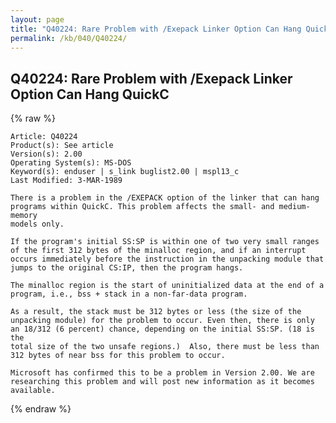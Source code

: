 ```yaml
---
layout: page
title: "Q40224: Rare Problem with /Exepack Linker Option Can Hang QuickC"
permalink: /kb/040/Q40224/
---
```


## Q40224: Rare Problem with /Exepack Linker Option Can Hang QuickC

{% raw %}

	Article: Q40224
	Product(s): See article
	Version(s): 2.00
	Operating System(s): MS-DOS
	Keyword(s): enduser | s_link buglist2.00 | mspl13_c
	Last Modified: 3-MAR-1989
	
	There is a problem in the /EXEPACK option of the linker that can hang
	programs within QuickC. This problem affects the small- and medium-memory
	models only.
	
	If the program's initial SS:SP is within one of two very small ranges
	of the first 312 bytes of the minalloc region, and if an interrupt
	occurs immediately before the instruction in the unpacking module that
	jumps to the original CS:IP, then the program hangs.
	
	The minalloc region is the start of uninitialized data at the end of a
	program, i.e., bss + stack in a non-far-data program.
	
	As a result, the stack must be 312 bytes or less (the size of the
	unpacking module) for the problem to occur. Even then, there is only
	an 18/312 (6 percent) chance, depending on the initial SS:SP. (18 is the
	total size of the two unsafe regions.)  Also, there must be less than
	312 bytes of near bss for this problem to occur.
	
	Microsoft has confirmed this to be a problem in Version 2.00. We are
	researching this problem and will post new information as it becomes
	available.

{% endraw %}

